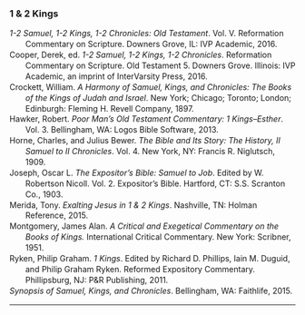 ### 1 & 2 Kings

<div class="csl-bib-body" style="line-height: 1.35; margin-left: 2em; text-indent:-2em;">
  <div class="csl-entry"><i>1-2 Samuel, 1-2 Kings, 1-2 Chronicles: Old Testament</i>. Vol. V. Reformation Commentary on Scripture. Downers Grove, IL: IVP Academic, 2016.</div>
  <span class="Z3988" title="url_ver=Z39.88-2004&amp;ctx_ver=Z39.88-2004&amp;rfr_id=info%3Asid%2Fzotero.org%3A2&amp;rft_val_fmt=info%3Aofi%2Ffmt%3Akev%3Amtx%3Abook&amp;rft.genre=book&amp;rft.btitle=1-2%20Samuel%2C%201-2%20Kings%2C%201-2%20Chronicles%3A%20Old%20Testament&amp;rft.place=Downers%20Grove%2C%20IL&amp;rft.publisher=IVP%20Academic&amp;rft.series=Reformation%20Commentary%20on%20Scripture&amp;rft.date=2016"></span>
  <div class="csl-entry">Cooper, Derek, ed. <i>1-2 Samuel, 1-2 Kings, 1-2 Chronicles</i>. Reformation Commentary on Scripture. Old Testament 5. Downers Grove. Illinois: IVP Academic, an imprint of InterVarsity Press, 2016.</div>
  <span class="Z3988" title="url_ver=Z39.88-2004&amp;ctx_ver=Z39.88-2004&amp;rfr_id=info%3Asid%2Fzotero.org%3A2&amp;rft_id=urn%3Aisbn%3A978-0-8308-2955-2&amp;rft_val_fmt=info%3Aofi%2Ffmt%3Akev%3Amtx%3Abook&amp;rft.genre=book&amp;rft.btitle=1-2%20Samuel%2C%201-2%20Kings%2C%201-2%20Chronicles&amp;rft.place=Downers%20Grove.%20Illinois&amp;rft.publisher=IVP%20Academic%2C%20an%20imprint%20of%20InterVarsity%20Press&amp;rft.series=Reformation%20commentary%20on%20Scripture.%20Old%20Testament&amp;rft.aufirst=Derek&amp;rft.aulast=Cooper&amp;rft.au=Derek%20Cooper&amp;rft.date=2016&amp;rft.tpages=745&amp;rft.isbn=978-0-8308-2955-2"></span>
  <div class="csl-entry">Crockett, William. <i>A Harmony of Samuel, Kings, and Chronicles: The Books of the Kings of Judah and Israel</i>. New York; Chicago; Toronto; London; Edinburgh: Fleming H. Revell Company, 1897.</div>
  <span class="Z3988" title="url_ver=Z39.88-2004&amp;ctx_ver=Z39.88-2004&amp;rfr_id=info%3Asid%2Fzotero.org%3A2&amp;rft_val_fmt=info%3Aofi%2Ffmt%3Akev%3Amtx%3Abook&amp;rft.genre=book&amp;rft.btitle=A%20Harmony%20of%20Samuel%2C%20Kings%2C%20and%20Chronicles%3A%20The%20Books%20of%20the%20Kings%20of%20Judah%20and%20Israel&amp;rft.place=New%20York%3B%20Chicago%3B%20Toronto%3B%20London%3B%20Edinburgh&amp;rft.publisher=Fleming%20H.%20Revell%20Company&amp;rft.aufirst=William&amp;rft.aulast=Crockett&amp;rft.au=William%20Crockett&amp;rft.date=1897"></span>
  <div class="csl-entry">Hawker, Robert. <i>Poor Man’s Old Testament Commentary: 1 Kings–Esther</i>. Vol. 3. Bellingham, WA: Logos Bible Software, 2013.</div>
  <span class="Z3988" title="url_ver=Z39.88-2004&amp;ctx_ver=Z39.88-2004&amp;rfr_id=info%3Asid%2Fzotero.org%3A2&amp;rft_val_fmt=info%3Aofi%2Ffmt%3Akev%3Amtx%3Abook&amp;rft.genre=book&amp;rft.btitle=Poor%20Man%E2%80%99s%20Old%20Testament%20Commentary%3A%201%20Kings%E2%80%93Esther&amp;rft.place=Bellingham%2C%20WA&amp;rft.publisher=Logos%20Bible%20Software&amp;rft.aufirst=Robert&amp;rft.aulast=Hawker&amp;rft.au=Robert%20Hawker&amp;rft.date=2013"></span>
  <div class="csl-entry">Horne, Charles, and Julius Bewer. <i>The Bible and Its Story: The History, II Samuel to II Chronicles</i>. Vol. 4. New York, NY: Francis R. Niglutsch, 1909.</div>
  <span class="Z3988" title="url_ver=Z39.88-2004&amp;ctx_ver=Z39.88-2004&amp;rfr_id=info%3Asid%2Fzotero.org%3A2&amp;rft_val_fmt=info%3Aofi%2Ffmt%3Akev%3Amtx%3Abook&amp;rft.genre=book&amp;rft.btitle=The%20Bible%20and%20its%20Story%3A%20The%20History%2C%20II%20Samuel%20to%20II%20Chronicles&amp;rft.place=New%20York%2C%20NY&amp;rft.publisher=Francis%20R.%20Niglutsch&amp;rft.aufirst=Charles&amp;rft.aulast=Horne&amp;rft.au=Charles%20Horne&amp;rft.au=Julius%20Bewer&amp;rft.date=1909"></span>
  <div class="csl-entry">Joseph, Oscar L. <i>The Expositor’s Bible: Samuel to Job</i>. Edited by W. Robertson Nicoll. Vol. 2. Expositor’s Bible. Hartford, CT: S.S. Scranton Co., 1903.</div>
  <span class="Z3988" title="url_ver=Z39.88-2004&amp;ctx_ver=Z39.88-2004&amp;rfr_id=info%3Asid%2Fzotero.org%3A2&amp;rft_val_fmt=info%3Aofi%2Ffmt%3Akev%3Amtx%3Abook&amp;rft.genre=book&amp;rft.btitle=The%20Expositor%E2%80%99s%20Bible%3A%20Samuel%20to%20Job&amp;rft.place=Hartford%2C%20CT&amp;rft.publisher=S.S.%20Scranton%20Co.&amp;rft.series=Expositor%E2%80%99s%20Bible&amp;rft.aufirst=Oscar%20L.&amp;rft.aulast=Joseph&amp;rft.au=Oscar%20L.%20Joseph&amp;rft.au=W.%20Robertson%20Nicoll&amp;rft.date=1903"></span>
  <div class="csl-entry">Merida, Tony. <i>Exalting Jesus in 1 &amp; 2 Kings</i>. Nashville, TN: Holman Reference, 2015.</div>
  <span class="Z3988" title="url_ver=Z39.88-2004&amp;ctx_ver=Z39.88-2004&amp;rfr_id=info%3Asid%2Fzotero.org%3A2&amp;rft_val_fmt=info%3Aofi%2Ffmt%3Akev%3Amtx%3Abook&amp;rft.genre=book&amp;rft.btitle=Exalting%20Jesus%20in%201%20%26%202%20Kings&amp;rft.place=Nashville%2C%20TN&amp;rft.publisher=Holman%20Reference&amp;rft.aufirst=Tony&amp;rft.aulast=Merida&amp;rft.au=Tony%20Merida&amp;rft.date=2015"></span>
  <div class="csl-entry">Montgomery, James Alan. <i>A Critical and Exegetical Commentary on the Books of Kings.</i> International Critical Commentary. New York: Scribner, 1951.</div>
  <span class="Z3988" title="url_ver=Z39.88-2004&amp;ctx_ver=Z39.88-2004&amp;rfr_id=info%3Asid%2Fzotero.org%3A2&amp;rft_val_fmt=info%3Aofi%2Ffmt%3Akev%3Amtx%3Abook&amp;rft.genre=book&amp;rft.btitle=A%20critical%20and%20exegetical%20commentary%20on%20the%20Books%20of%20Kings.&amp;rft.place=New%20York&amp;rft.publisher=Scribner&amp;rft.series=International%20Critical%20Commentary&amp;rft.aufirst=James%20Alan&amp;rft.aulast=Montgomery&amp;rft.au=James%20Alan%20Montgomery&amp;rft.date=1951"></span>
  <div class="csl-entry">Ryken, Philip Graham. <i>1 Kings</i>. Edited by Richard D. Phillips, Iain M. Duguid, and Philip Graham Ryken. Reformed Expository Commentary. Phillipsburg, NJ: P&amp;R Publishing, 2011.</div>
  <span class="Z3988" title="url_ver=Z39.88-2004&amp;ctx_ver=Z39.88-2004&amp;rfr_id=info%3Asid%2Fzotero.org%3A2&amp;rft_val_fmt=info%3Aofi%2Ffmt%3Akev%3Amtx%3Abook&amp;rft.genre=book&amp;rft.btitle=1%20Kings&amp;rft.place=Phillipsburg%2C%20NJ&amp;rft.publisher=P%26R%20Publishing&amp;rft.series=Reformed%20Expository%20Commentary&amp;rft.aufirst=Philip%20Graham&amp;rft.aulast=Ryken&amp;rft.au=Philip%20Graham%20Ryken&amp;rft.au=Richard%20D.%20Phillips&amp;rft.au=Iain%20M.%20Duguid&amp;rft.au=Philip%20Graham%20Ryken&amp;rft.date=2011"></span>
  <div class="csl-entry"><i>Synopsis of Samuel, Kings, and Chronicles</i>. Bellingham, WA: Faithlife, 2015.</div>
  <span class="Z3988" title="url_ver=Z39.88-2004&amp;ctx_ver=Z39.88-2004&amp;rfr_id=info%3Asid%2Fzotero.org%3A2&amp;rft_val_fmt=info%3Aofi%2Ffmt%3Akev%3Amtx%3Abook&amp;rft.genre=book&amp;rft.btitle=Synopsis%20of%20Samuel%2C%20Kings%2C%20and%20Chronicles&amp;rft.place=Bellingham%2C%20WA&amp;rft.publisher=Faithlife&amp;rft.date=2015"></span>
</div>

<hr>
